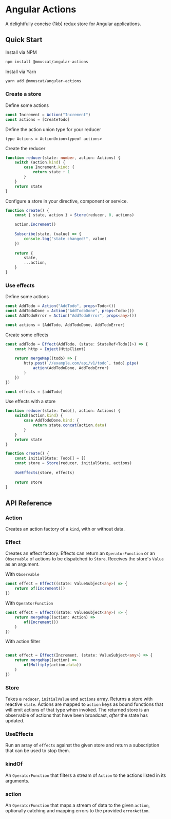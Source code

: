 # Angular Actions

A delightfully concise (1kb) redux store for Angular applications.

## Quick Start

Install via NPM

```bash
npm install @mmuscat/angular-actions
```

Install via Yarn

```bash
yarn add @mmuscat/angular-actions
```

### Create a store

Define some actions

```ts
const Increment = Action("Increment")
const actions = [CreateTodo]
```

Define the action union type for your reducer

```
type Actions = ActionUnion<typeof actions>
```

Create the reducer

```ts
function reducer(state: number, action: Actions) {
    switch (action.kind) {
        case Increment.kind: {
            return state + 1
        }
    }
    return state
}
```

Configure a store in your directive, component or service.

```ts
function create() {
    const { state, action } = Store(reducer, 0, actions)

    action.Increment()
    
    Subscribe(state, (value) => {
        console.log("state changed!", value)
    })
    
    return {
        state,
        ...action,
    }
}
```

### Use effects

Define some actions

```ts
const AddTodo = Action("AddTodo", props<Todo>())
const AddTodoDone = Action("AddTodoDone", props<Todo>())
const AddTodoError = Action("AddTodoError", props<any>())

const actions = [AddTodo, AddTodoDone, AddTodoError]
```

Create some effects

```ts
const addTodo = Effect(AddTodo, (state: StateRef<Todo[]>) => {
    const http = Inject(HttpClient)
    
    return mergeMap((todo) => {
        http.post(`//example.com/api/v1/todo`, todo).pipe(
            action(AddTodoDone, AddTodoError)        
        )
    })
})

const effects = [addTodo]
```

Use effects with a store

```ts
function reducer(state: Todo[], action: Actions) {
    switch(action.kind) {
        case AddTodoDone.kind: {
            return state.concat(action.data)
        }
    }
    return state
}

function create() {
    const initialState: Todo[] = []
    const store = Store(reducer, initialState, actions)
    
    UseEffects(store, effects)
    
    return store
}

```

## API Reference

### Action

Creates an action factory of a `kind`, with or without data.

### Effect

Creates an effect factory. Effects can return an `OperatorFunction` or an `Observable` of actions to
be dispatched to `Store`. Receives the store's `Value` as an argument.

With `Observable`

```ts
const effect = Effect((state: ValueSubject<any>) => {
    return of(Increment())
})
```

With `OperatorFunction`

```ts
const effect = Effect((state: ValueSubject<any>) => {
    return mergeMap((action: Action) =>
        of(Increment())
    )
})
```

With action filter

```ts

const effect = Effect(Increment, (state: ValueSubject<any>) => {
    return mergeMap((action) =>
        of(Multiply(action.data))
    )
})
```

### Store

Takes a `reducer`, `initialValue` and `actions` array. Returns a store
with reactive `state`. Actions are mapped to `action` keys as bound
functions that will emit actions of that type when invoked. The
returned store is an observable of actions that have been broadcast,
*after* the state has updated.

### UseEffects

Run an array of `effects` against the given store and return a subscription
that can be used to stop them.

### kindOf

An `OperatorFunction` that filters a stream of `Action` to the
actions listed in its arguments.

### action

An `OperatorFunction` that maps a stream of data to the given `action`,
optionally catching and mapping errors to the provided `errorAction`. 